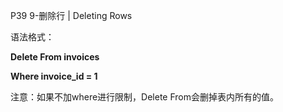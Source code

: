 P39 9-删除行 | Deleting Rows



语法格式：

**Delete From invoices**

**Where invoice_id = 1**

注意：如果不加where进行限制，Delete From会删掉表内所有的值。

